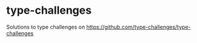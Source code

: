 # type-challenges

Solutions to type challenges on https://github.com/type-challenges/type-challenges
